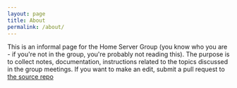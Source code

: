 ```yaml
---
layout: page
title: About
permalink: /about/
---
```


This is an informal page for the Home Server Group (you know who you are - if you're not in the group, you're probably not reading this).   The purpose is to collect notes, documentation, instructions related to the topics discussed in the group meetings.   If you want to make an edit, submit a pull request to [the source repo](https://github.com/homeservernotes/homeservernotes.info)

